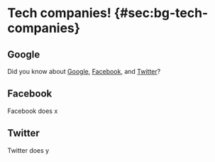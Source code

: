 # Tech companies! {#sec:bg-tech-companies}

## Google

Did you know about [Google], [Facebook], and [Twitter](https://twitter.com)?

[Google]: https://google.com
[Facebook]: https://facebook.com

## Facebook

Facebook does x

## Twitter

Twitter does y
